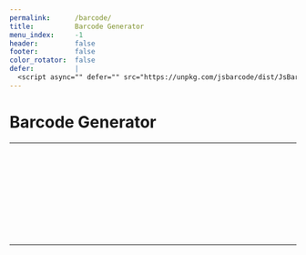 ```yaml
---
permalink:      /barcode/
title:          Barcode Generator
menu_index:     -1
header:         false
footer:         false
color_rotator:  false
defer:          |
  <script async="" defer="" src="https://unpkg.com/jsbarcode/dist/JsBarcode.all.min.js"></script>
---
```

# Barcode Generator[](# '{">":"find","tag":"main","className":"align-center"}')

---
<style>
  #barcode{
    display: inline-block;
    line-height: 0;
  }
</style>

<span id="barcode"><svg></svg></span>

<script>defer.push(function(){
    JsBarcode("#barcode svg", qs2obj().val || 8886001038011);
});</script>
---
